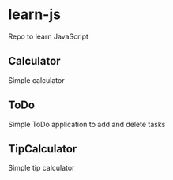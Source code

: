 # learn-js
Repo to learn JavaScript

## Calculator
Simple calculator

## ToDo
Simple ToDo application to add and delete tasks

## TipCalculator
Simple tip calculator
